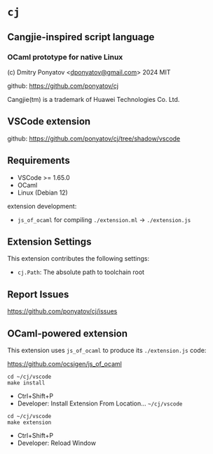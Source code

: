 #  `cj`
##  Cangjie-inspired script language
### OCaml prototype for native Linux

(c) Dmitry Ponyatov <<dponyatov@gmail.com>> 2024 MIT

github: https://github.com/ponyatov/cj

Cangjie(tm) is a trademark of Huawei Technologies Co. Ltd.

## VSCode extension

github: https://github.com/ponyatov/cj/tree/shadow/vscode

## Requirements

- VSCode >= 1.65.0
- OCaml
- Linux (Debian 12)

extension development:

- `js_of_ocaml` for compiling `./extension.ml` -> `./extension.js`

## Extension Settings

This extension contributes the following settings:

- `cj.Path`: The absolute path to toolchain root

## Report Issues

https://github.com/ponyatov/cj/issues

## OCaml-powered extension

This extension uses `js_of_ocaml` to produce its `./extension.js` code:

https://github.com/ocsigen/js_of_ocaml

```shell
cd ~/cj/vscode
make install
```

- Ctrl+Shift+P
- Developer: Install Extension From Location... `~/cj/vscode`

```shell
cd ~/cj/vscode
make extension
```

- Ctrl+Shift+P
- Developer: Reload Window
